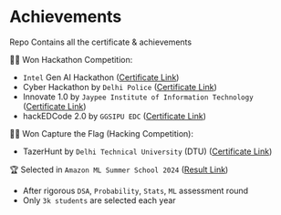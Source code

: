 # Achievements
Repo Contains all the certificate &amp; achievements

🧑‍💻 Won Hackathon Competition:
- `Intel` Gen AI Hackathon ([Certificate Link](/Cert/intel.pdf))
- Cyber Hackathon by `Delhi Police` ([Certificate Link](/Cert/DelhiPoliceHackathon.jpeg))
- Innovate 1.0 by `Jaypee Institute of Information Technology` ([Certificate Link](/Cert/jiit.pdf))
- hackEDCode 2.0 by `GGSIPU EDC` ([Certificate Link](/Cert/hackedcode.pdf))

🧑‍💻 Won Capture the Flag (Hacking Competition):
- TazerHunt by `Delhi Technical University` (DTU) ([Certificate Link](/Cert/TazerHunt_CTF.jpeg))

🏆 Selected in `Amazon ML Summer School 2024` ([Result Link](/Cert/AmazonMLSS.png))
- After rigorous `DSA`, `Probability`, `Stats`, `ML` assessment round
- Only `3k students` are selected each year
